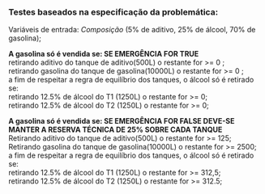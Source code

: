 <h3>Testes baseados na especificação da problemática:</h3>
  Variáveis de entrada: <i>Composição</i> (5% de aditivo, 25% de álcool, 70% de gasolina);
 
<b>A gasolina só é vendida se: SE EMERGÊNCIA FOR <n>TRUE<n></b><br>
  retirando aditivo do tanque de aditivo(500L) o restante for >= 0 ;<br>
  retirando gasolina do tanque de gasolina(10000L) o restante for >= 0 ;<br>
  a fim de respeitar a regra de equilíbrio dos tanques, o álcool só é retirado se:<br>
  retirando 12.5% de álcool do T1 (1250L) o restante for >= 0;<br>
  retirando 12.5% de álcool do T2 (1250L) o restante for >= 0;<br>
 
<b>A gasolina só é vendida se: SE EMERGÊNCIA FOR <n>FALSE</n> DEVE-SE MANTER A RESERVA TÉCNICA DE 25% SOBRE CADA TANQUE</b><br>
  Retirando aditivo do tanque de aditivo(500L) o restante for >= 125;<br>
  Retirando gasolina do tanque de gasolina(10000L) o restante for >= 2500;<br>
  a fim de respeitar a regra de equilíbrio dos tanques, o álcool só é retirado se:<br>
  retirando 12.5% de álcool do T1 (1250L) o restante for >= 312,5;<br>
  retirando 12.5% de álcool do T2 (1250L) o restante for >= 312.5;<br>
